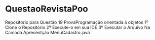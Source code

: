 # QuestaoRevistaPoo
Repositório para Questão 19 ProvaProgramação orientada á objetos
1º Clone o Repositório
2º Execute-o em sua IDE
3º Executar o Arquivo Na Camada Apresentção MenuCadastro.java

